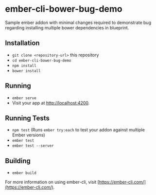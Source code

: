 # ember-cli-bower-bug-demo

Sample ember addon with minimal changes required to demonstrate bug regarding
installing multiple bower dependencies in blueprint.

## Installation

* `git clone <repository-url>` this repository
* `cd ember-cli-bower-bug-demo`
* `npm install`
* `bower install`

## Running

* `ember serve`
* Visit your app at [http://localhost:4200](http://localhost:4200).

## Running Tests

* `npm test` (Runs `ember try:each` to test your addon against multiple Ember versions)
* `ember test`
* `ember test --server`

## Building

* `ember build`

For more information on using ember-cli, visit [https://ember-cli.com/](https://ember-cli.com/).
